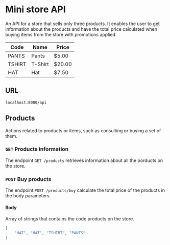 # Mini store API

An API for a store that sells only three products. It enables the user to get information about the products and have the total price calculated when buying items from the store with promotions applied.

Code | Name | Price
-|-|-
PANTS | Pants | $5.00
TSHIRT | T-Shirt | $20.00
HAT | Hat | $7.50

## URL

`localhost:8080/api`

## Products

Actions related to products or items, such as consulting or buying a set of them.

### `GET` Products information

The endpoint `GET /products` retrieves information about all the porducts on the store.

### `POST` Buy products

The endpoint `POST /products/buy` calculate the total price of the products in the body parameters.

#### Body

Array of strings that contains the code products on the store.

```json
[
    "HAT", "HAT", "TSHIRT", "PANTS"
]
```


